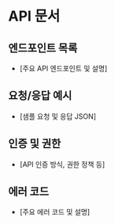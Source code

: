 # API 문서

## 엔드포인트 목록

- [주요 API 엔드포인트 및 설명]

## 요청/응답 예시

- [샘플 요청 및 응답 JSON]

## 인증 및 권한

- [API 인증 방식, 권한 정책 등]

## 에러 코드

- [주요 에러 코드 및 설명]
